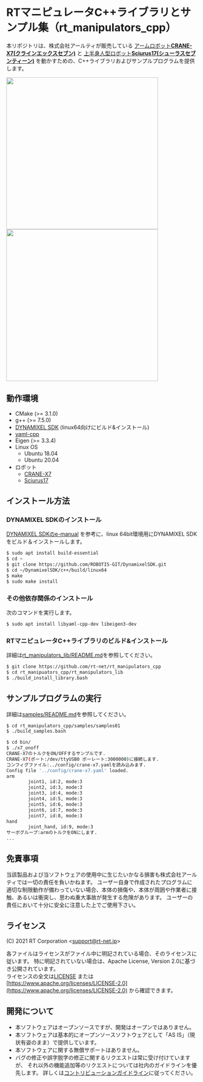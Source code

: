 # RTマニピュレータC++ライブラリとサンプル集（rt_manipulators_cpp）

本リポジトリは、株式会社アールティが販売している
[アームロボット**CRANE-X7(クラインエックスセブン)**](https://rt-net.jp/products/crane-x7/)
と
[上半身人型ロボット**Sciurus17(シューラスセブンティーン)**](https://rt-net.jp/products/sciurus17/)
を動かすための、C++ライブラリおよびサンプルプログラムを提供します。

<img src=https://rt-net.github.io/images/crane-x7/CRANE-X7-500x500.png width=400px /><img src=https://rt-net.github.io/images/sciurus17/Sciurus17-500x500.png width=400px />

## 動作環境

- CMake (>= 3.1.0)
- g++ (>= 7.5.0)
- [DYNAMIXEL SDK](https://github.com/ROBOTIS-GIT/DynamixelSDK) (linux64向けにビルド&インストール)
- [yaml-cpp](https://github.com/jbeder/yaml-cpp)
- Eigen (>= 3.3.4)
- Linux OS
    - Ubuntu 18.04
    - Ubuntu 20.04
- ロボット
    - [CRANE-X7](https://rt-net.jp/products/crane-x7/)
    - [Sciurus17](https://rt-net.jp/products/sciurus17/)

## インストール方法

### DYNAMIXEL SDKのインストール

[DYNAMIXEL SDKのe-manual](https://emanual.robotis.com/docs/en/software/dynamixel/dynamixel_sdk/library_setup/cpp_linux/#cpp-linux)
を参考に、linux 64bit環境用にDYNAMIXEL SDKをビルド＆インストールします。

```sh
$ sudo apt install build-essential
$ cd ~
$ git clone https://github.com/ROBOTIS-GIT/DynamixelSDK.git
$ cd ~/DynamixelSDK/c++/build/linux64
$ make
$ sudo make install
```

### その他依存関係のインストール

次のコマンドを実行します。

```sh
$ sudo apt install libyaml-cpp-dev libeigen3-dev
```

### RTマニピュレータC++ライブラリのビルド&インストール

詳細は[rt_manipulators_lib/README.md](./rt_manipulators_lib/README.md)を参照してください。

```sh
$ git clone https://github.com/rt-net/rt_manipulators_cpp
$ cd rt_manipuators_cpp/rt_manipulators_lib
$ ./build_install_library.bash
```

## サンプルプログラムの実行

詳細は[samples/README.md](./samples/README.md)を参照してください。

```sh
$ cd rt_manipulators_cpp/samples/samples01
$ ./build_samples.bash

$ cd bin/
$ ./x7_onoff
CRANE-X7のトルクをON/OFFするサンプルです.
CRANE-X7(ポート:/dev/ttyUSB0 ボーレート:3000000)に接続します.
コンフィグファイル:../config/crane-x7.yamlを読み込みます.
Config file '../config/crane-x7.yaml' loaded.
arm
        joint1, id:2, mode:3
        joint2, id:3, mode:3
        joint3, id:4, mode:3
        joint4, id:5, mode:3
        joint5, id:6, mode:3
        joint6, id:7, mode:3
        joint7, id:8, mode:3
hand
        joint_hand, id:9, mode:3
サーボグループ:armのトルクをONにします.
...
```

## 免責事項

当該製品および当ソフトウェアの使用中に生じたいかなる損害も株式会社アールティでは一切の責任を負いかねます。
ユーザー自身で作成されたプログラムに適切な制限動作が備わっていない場合、本体の損傷や、本体が周囲や作業者に接触、あるいは衝突し、思わぬ重大事故が発生する危険があります。
ユーザーの責任において十分に安全に注意した上でご使用下さい。

## ライセンス

(C) 2021 RT Corporation \<support@rt-net.jp\>

各ファイルはライセンスがファイル中に明記されている場合、そのライセンスに従います。
特に明記されていない場合は、Apache License, Version 2.0に基づき公開されています。  
ライセンスの全文は[LICENSE](./LICENSE)
または[https://www.apache.org/licenses/LICENSE-2.0](https://www.apache.org/licenses/LICENSE-2.0)
から確認できます。

## 開発について

- 本ソフトウェアはオープンソースですが、開発はオープンではありません。  
- 本ソフトウェアは基本的にオープンソースソフトウェアとして「AS IS」（現状有姿のまま）で提供しています。
- 本ソフトウェアに関する無償サポートはありません。  
- バグの修正や誤字脱字の修正に関するリクエストは常に受け付けていますが、
それ以外の機能追加等のリクエストについては社内のガイドラインを優先します。
詳しくは[コントリビューションガイドライン](./CONTRIBUTING.md)に従ってください。

